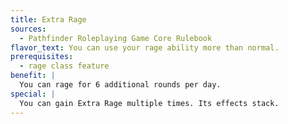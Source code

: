 ```yaml
---
title: Extra Rage
sources:
  - Pathfinder Roleplaying Game Core Rulebook
flavor_text: You can use your rage ability more than normal.
prerequisites:
  - rage class feature
benefit: |
  You can rage for 6 additional rounds per day.
special: |
  You can gain Extra Rage multiple times. Its effects stack.
---
```


